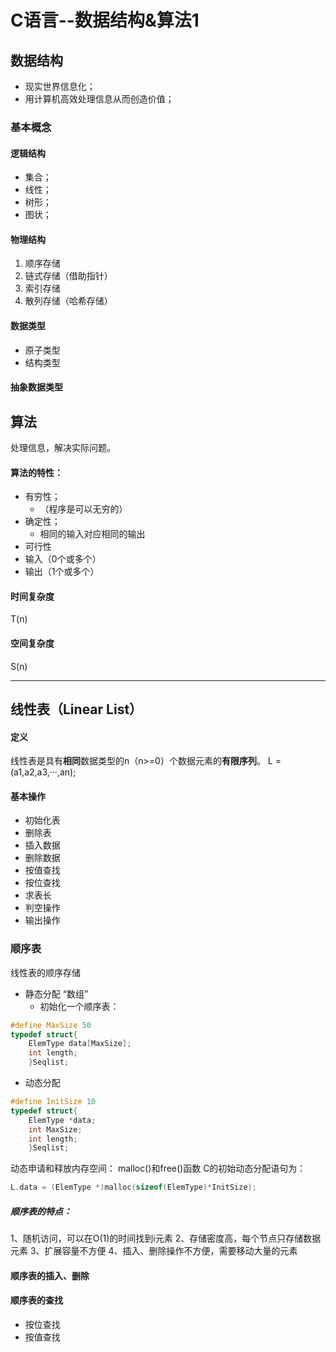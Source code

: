 # C语言--数据结构&算法1
## 数据结构
- 现实世界信息化；
- 用计算机高效处理信息从而创造价值；
### 基本概念
#### 逻辑结构
- 集合；
- 线性；
- 树形；
- 图状；
#### 物理结构
1. 顺序存储
2. 链式存储（借助指针）
3. 索引存储
4. 散列存储（哈希存储）
#### 数据类型
- 原子类型
- 结构类型
#### 抽象数据类型
## 算法
处理信息，解决实际问题。
#### 算法的特性：
- 有穷性；
    - （程序是可以无穷的）
- 确定性；
    - 相同的输入对应相同的输出
- 可行性
- 输入（0个或多个）
- 输出（1个或多个）
#### 时间复杂度
T(n)
#### 空间复杂度
S(n)

---

## 线性表（Linear List）
#### 定义
线性表是具有**相同**数据类型的n（n>=0）个数据元素的**有限序列**。
L = (a1,a2,a3,···,an);
#### 基本操作
- 初始化表
- 删除表
- 插入数据
- 删除数据
- 按值查找
- 按位查找
- 求表长
- 判空操作
- 输出操作

### 顺序表
线性表的顺序存储

- 静态分配
“数组”
    - 初始化一个顺序表：
```C
#define MaxSize 50
typedef struct{
    ElemType data[MaxSize];
    int length;
    }Seqlist;
```

    

- 动态分配
```C
#define InitSize 10
typedef struct{
    ElemType *data;
    int MaxSize;
    int length;
    }Seqlist;
```
动态申请和释放内存空间：
malloc()和free()函数
C的初始动态分配语句为：
```C
L.data = (ElemType *)malloc(sizeof(ElemType)*InitSize);
```
##### 顺序表的特点：
1、随机访问，可以在O(1)的时间找到i元素
2、存储密度高，每个节点只存储数据元素
3、扩展容量不方便
4、插入、删除操作不方便，需要移动大量的元素

#### 顺序表的插入、删除

#### 顺序表的查找
- 按位查找
- 按值查找








